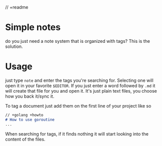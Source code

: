// +readme 
# Simple notes
do you just need a note system that is organized with tags? This is the solution.

# Usage
just type `note` and enter the tags you're searching for. Selecting one will open it in your favorite `$EDITOR`. If you just enter a word followed by `.md` it will create that file for you and open it. It's just plain text files, you choose how you back it/sync it.

To tag a document just add them on the first line of your project like so
```md
// +golang +howto
# How to use goroutine
...
```

When searching for tags, if it finds nothing it will start looking into the content of the files.

